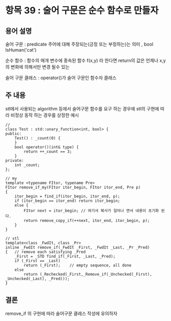 # 항목 39 : 술어 구문은 순수 함수로 만들자

## 용어 설명
술어 구문 : predicate 주어에 대해 주장되는(긍정 또는 부정하는)는 의미 , bool IsHuman('cat')

순수 함수 : 함수의 매개 변수에 종속된 함수 f(x,y) 라 한다면 return의 값은 언제나 x,y의 변화에 의해서만 변경 될수 있는 

술어 구문 클래스 : operator()가 술어 구문인 함수자 클래스

## 주 내용
stl에서 사용되는 algorithm 등에서 술어구문 함수를 요구 하는 경우에 stl의 구현에 따라 비정상 동작 하는 경우를 상정한 예시

~~~
// 
class Test : std::unary_function<int, bool> {
public:
    Test() : _count(0) {
    }
    bool operator()(int& type) {
        return ++_count == 3;
    }
private:
    int _count;
};

// my 
template <typename FItor, typename Pre>
FItor remove_if_my(FItor itor_begin, FItor itor_end, Pre p)
{
    itor_begin = find_if(itor_begin, itor_end, p);
    if (itor_begin == itor_end) return itor_begin;
    else {
        FItor next = itor_begin; // 여기서 복사가 일어나 면서 내용이 초기화 된다.
        return remove_copy_if(++next, itor_end, itor_begin, p);
    }
}

// stl
template<class _FwdIt, class _Pr> 
inline _FwdIt remove_if(_FwdIt _First, _FwdIt _Last, _Pr _Pred)
{   // remove each satisfying _Pred
    _First = _STD find_if(_First, _Last, _Pred);
    if (_First == _Last)
        return (_First);    // empty sequence, all done
    else
        return (_Rechecked(_First,_Remove_if(_Unchecked(_First), _Unchecked(_Last), _Pred)));
}
~~~

## 결론
remove_if 의 구현에 따라 술어구문 클레스 작성에 유의하자
